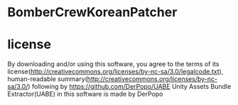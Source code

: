 # BomberCrewKoreanPatcher
# license
By downloading and/or using this software, you agree to the terms of its license(http://creativecommons.org/licenses/by-nc-sa/3.0/legalcode.txt), human-readable summary(http://creativecommons.org/licenses/by-nc-sa/3.0/) following by https://github.com/DerPopo/UABE
Unity Assets Bundle Extractor(UABE) in this software is made by DerPopo
